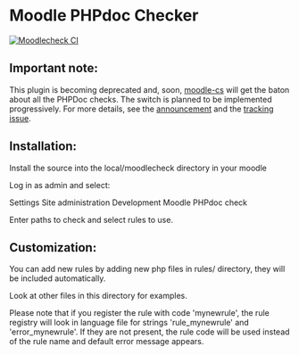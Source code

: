 Moodle PHPdoc Checker
=====================

[![Moodlecheck CI](https://github.com/moodlehq/moodle-local_moodlecheck/actions/workflows/ci.yml/badge.svg)](https://github.com/moodlehq/moodle-local_moodlecheck/actions/workflows/ci.yml)

Important note:
---------------
This plugin is becoming deprecated and, soon, [moodle-cs](https://github.com/moodlehq/moodle-cs) will get
the baton about all the PHPDoc checks. The switch is planned to be implemented progressively. For more
details, see the [announcement](https://moodle.org/mod/forum/discuss.php?d=455786) and the
[tracking issue](https://github.com/moodlehq/moodle-cs/issues/30).

Installation:
-------------

Install the source into the local/moodlecheck directory in your moodle

Log in as admin and select:

Settings
  Site administration
    Development
      Moodle PHPdoc check

Enter paths to check and select rules to use.

Customization:
--------------

You can add new rules by adding new php files in rules/ directory,
they will be included automatically.

Look at other files in this directory for examples.

Please note that if you register the rule with code 'mynewrule',
the rule registry will look in language file for strings
'rule_mynewrule' and 'error_mynewrule'. If they are not present,
the rule code will be used instead of the rule name and
default error message appears.
